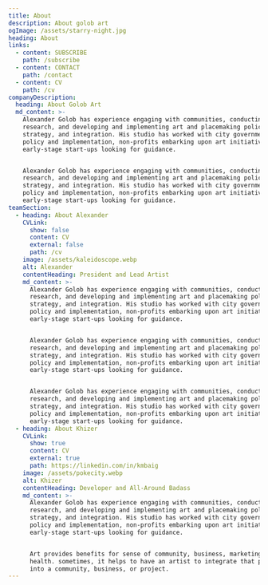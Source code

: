 ```yaml
---
title: About
description: About golob art
ogImage: /assets/starry-night.jpg
heading: About
links:
  - content: SUBSCRIBE
    path: /subscribe
  - content: CONTACT
    path: /contact
  - content: CV
    path: /cv
companyDescription:
  heading: About Golob Art
  md_content: >-
    Alexander Golob has experience engaging with communities, conducting
    research, and developing and implementing art and placemaking policy,
    strategy, and integration. His studio has worked with city governments on
    policy and implementation, non-profits embarking upon art initiatives, and
    early-stage start-ups looking for guidance.


    Alexander Golob has experience engaging with communities, conducting
    research, and developing and implementing art and placemaking policy,
    strategy, and integration. His studio has worked with city governments on
    policy and implementation, non-profits embarking upon art initiatives, and
    early-stage start-ups looking for guidance.
teamSection:
  - heading: About Alexander
    CVLink:
      show: false
      content: CV
      external: false
      path: /cv
    image: /assets/kaleidoscope.webp
    alt: Alexander
    contentHeading: President and Lead Artist
    md_content: >-
      Alexander Golob has experience engaging with communities, conducting
      research, and developing and implementing art and placemaking policy,
      strategy, and integration. His studio has worked with city governments on
      policy and implementation, non-profits embarking upon art initiatives, and
      early-stage start-ups looking for guidance.


      Alexander Golob has experience engaging with communities, conducting
      research, and developing and implementing art and placemaking policy,
      strategy, and integration. His studio has worked with city governments on
      policy and implementation, non-profits embarking upon art initiatives, and
      early-stage start-ups looking for guidance.


      Alexander Golob has experience engaging with communities, conducting
      research, and developing and implementing art and placemaking policy,
      strategy, and integration. His studio has worked with city governments on
      policy and implementation, non-profits embarking upon art initiatives, and
      early-stage start-ups looking for guidance.
  - heading: About Khizer
    CVLink:
      show: true
      content: CV
      external: true
      path: https://linkedin.com/in/kmbaig
    image: /assets/pokecity.webp
    alt: Khizer
    contentHeading: Developer and All-Around Badass
    md_content: >-
      Alexander Golob has experience engaging with communities, conducting
      research, and developing and implementing art and placemaking policy,
      strategy, and integration. His studio has worked with city governments on
      policy and implementation, non-profits embarking upon art initiatives, and
      early-stage start-ups looking for guidance.


      Art provides benefits for sense of community, business, marketing, and
      health. sometimes, it helps to have an artist to integrate that perspective
      into a community, business, or project.
---
```

